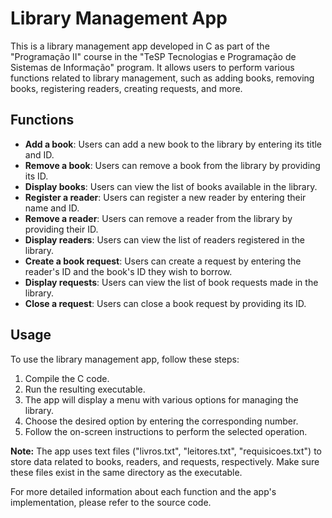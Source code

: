 # Library Management App

This is a library management app developed in C as part of the "Programação II" course in the "TeSP Tecnologias e Programação de Sistemas de Informação" program. It allows users to perform various functions related to library management, such as adding books, removing books, registering readers, creating requests, and more.

## Functions

- **Add a book**: Users can add a new book to the library by entering its title and ID.
- **Remove a book**: Users can remove a book from the library by providing its ID.
- **Display books**: Users can view the list of books available in the library.
- **Register a reader**: Users can register a new reader by entering their name and ID.
- **Remove a reader**: Users can remove a reader from the library by providing their ID.
- **Display readers**: Users can view the list of readers registered in the library.
- **Create a book request**: Users can create a request by entering the reader's ID and the book's ID they wish to borrow.
- **Display requests**: Users can view the list of book requests made in the library.
- **Close a request**: Users can close a book request by providing its ID.

## Usage

To use the library management app, follow these steps:

1. Compile the C code.
2. Run the resulting executable.
3. The app will display a menu with various options for managing the library.
4. Choose the desired option by entering the corresponding number.
5. Follow the on-screen instructions to perform the selected operation.

**Note:** The app uses text files ("livros.txt", "leitores.txt", "requisicoes.txt") to store data related to books, readers, and requests, respectively. Make sure these files exist in the same directory as the executable.

For more detailed information about each function and the app's implementation, please refer to the source code.